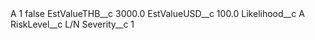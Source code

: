 <?xml version="1.0" encoding="UTF-8"?>
<CustomMetadata xmlns="http://soap.sforce.com/2006/04/metadata" xmlns:xsi="http://www.w3.org/2001/XMLSchema-instance" xmlns:xsd="http://www.w3.org/2001/XMLSchema">
    <label>A 1</label>
    <protected>false</protected>
    <values>
        <field>EstValueTHB__c</field>
        <value xsi:type="xsd:double">3000.0</value>
    </values>
    <values>
        <field>EstValueUSD__c</field>
        <value xsi:type="xsd:double">100.0</value>
    </values>
    <values>
        <field>Likelihood__c</field>
        <value xsi:type="xsd:string">A</value>
    </values>
    <values>
        <field>RiskLevel__c</field>
        <value xsi:type="xsd:string">L/N</value>
    </values>
    <values>
        <field>Severity__c</field>
        <value xsi:type="xsd:string">1</value>
    </values>
</CustomMetadata>
